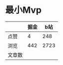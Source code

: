 # 最小Mvp

|        | 掘金 | b站  |
| ------ | ---- | ---- |
| 点赞   | 4    |  248   |
| 浏览   | 442    |  2723    |
| 文章数 |     |     |

